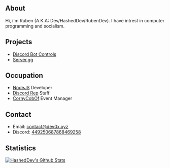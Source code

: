 ## About
Hi, i'm Ruben (A.K.A: Dev/HashedDev/RubenDev).
I have intrest in computer programming and socialism.

## Projects
* [Discord Bot Controls](https://store.steampowered.com/app/1010170/Discord_Bot__Controls/)
* [Server.gg](http://server.gg)

## Occupation
* [NodeJS](https://nodejs.org/en/) Developer
* [Discord Rep](https://discordrep.com/u/449250687868469258) Staff
* [CornyCobOf](https://twitch.tv/cornycobof) Event Manager

## Contact
* Email: [contact@dev0x.xyz](mailto:contact@dev0x.xyz)
* Discord: [449250687868469258](https://discord.com/users/449250687868469258)

## Statistics
[![HashedDev's Github Stats](https://github-readme-stats.vercel.app/api?username=HashedDev&count_private=true&theme=tokyonight&show_icons=true)](https://github.com/anuraghazra/github-readme-stats)

